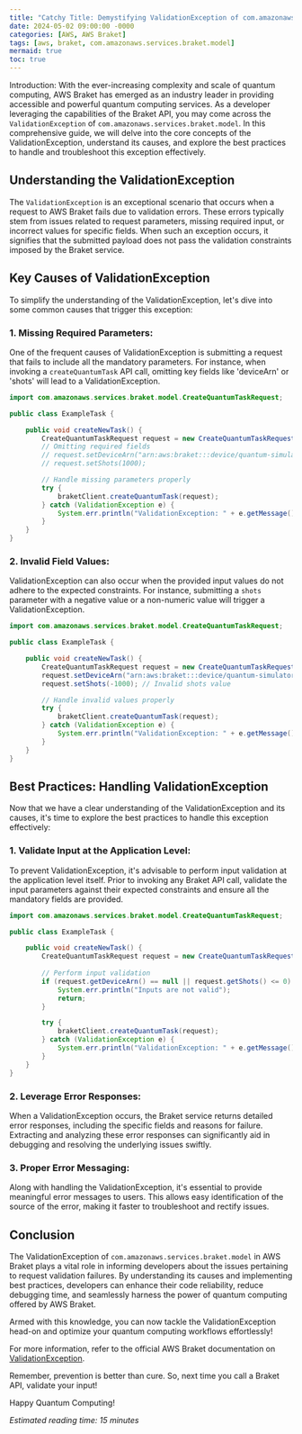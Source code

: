 ```yaml
---
title: "Catchy Title: Demystifying ValidationException of com.amazonaws.services.braket.model in AWS Braket"
date: 2024-05-02 09:00:00 -0000
categories: [AWS, AWS Braket]
tags: [aws, braket, com.amazonaws.services.braket.model]
mermaid: true
toc: true
---
```



Introduction:
With the ever-increasing complexity and scale of quantum computing, AWS Braket has emerged as an industry leader in providing accessible and powerful quantum computing services. As a developer leveraging the capabilities of the Braket API, you may come across the `ValidationException` of `com.amazonaws.services.braket.model`. In this comprehensive guide, we will delve into the core concepts of the ValidationException, understand its causes, and explore the best practices to handle and troubleshoot this exception effectively.

## Understanding the ValidationException
The `ValidationException` is an exceptional scenario that occurs when a request to AWS Braket fails due to validation errors. These errors typically stem from issues related to request parameters, missing required input, or incorrect values for specific fields. When such an exception occurs, it signifies that the submitted payload does not pass the validation constraints imposed by the Braket service.

## Key Causes of ValidationException
To simplify the understanding of the ValidationException, let's dive into some common causes that trigger this exception:

### 1. Missing Required Parameters:
One of the frequent causes of ValidationException is submitting a request that fails to include all the mandatory parameters. For instance, when invoking a `createQuantumTask` API call, omitting key fields like 'deviceArn' or 'shots' will lead to a ValidationException.

```java
import com.amazonaws.services.braket.model.CreateQuantumTaskRequest;

public class ExampleTask {

    public void createNewTask() {
        CreateQuantumTaskRequest request = new CreateQuantumTaskRequest();
        // Omitting required fields
        // request.setDeviceArn("arn:aws:braket:::device/quantum-simulator/default");
        // request.setShots(1000);

        // Handle missing parameters properly
        try {
            braketClient.createQuantumTask(request);
        } catch (ValidationException e) {
            System.err.println("ValidationException: " + e.getMessage());
        }
    }
}
```

### 2. Invalid Field Values:
ValidationException can also occur when the provided input values do not adhere to the expected constraints. For instance, submitting a `shots` parameter with a negative value or a non-numeric value will trigger a ValidationException.

```java
import com.amazonaws.services.braket.model.CreateQuantumTaskRequest;

public class ExampleTask {

    public void createNewTask() {
        CreateQuantumTaskRequest request = new CreateQuantumTaskRequest();
        request.setDeviceArn("arn:aws:braket:::device/quantum-simulator/default");
        request.setShots(-1000); // Invalid shots value

        // Handle invalid values properly
        try {
            braketClient.createQuantumTask(request);
        } catch (ValidationException e) {
            System.err.println("ValidationException: " + e.getMessage());
        }
    }
}
```

## Best Practices: Handling ValidationException
Now that we have a clear understanding of the ValidationException and its causes, it's time to explore the best practices to handle this exception effectively:

### 1. Validate Input at the Application Level:
To prevent ValidationException, it's advisable to perform input validation at the application level itself. Prior to invoking any Braket API call, validate the input parameters against their expected constraints and ensure all the mandatory fields are provided.

```java
import com.amazonaws.services.braket.model.CreateQuantumTaskRequest;

public class ExampleTask {

    public void createNewTask() {
        CreateQuantumTaskRequest request = new CreateQuantumTaskRequest();
        
        // Perform input validation
        if (request.getDeviceArn() == null || request.getShots() <= 0) {
            System.err.println("Inputs are not valid");
            return;
        }

        try {
            braketClient.createQuantumTask(request);
        } catch (ValidationException e) {
            System.err.println("ValidationException: " + e.getMessage());
        }
    }
}
```

### 2. Leverage Error Responses:
When a ValidationException occurs, the Braket service returns detailed error responses, including the specific fields and reasons for failure. Extracting and analyzing these error responses can significantly aid in debugging and resolving the underlying issues swiftly.

### 3. Proper Error Messaging:
Along with handling the ValidationException, it's essential to provide meaningful error messages to users. This allows easy identification of the source of the error, making it faster to troubleshoot and rectify issues.

## Conclusion
The ValidationException of `com.amazonaws.services.braket.model` in AWS Braket plays a vital role in informing developers about the issues pertaining to request validation failures. By understanding its causes and implementing best practices, developers can enhance their code reliability, reduce debugging time, and seamlessly harness the power of quantum computing offered by AWS Braket.

Armed with this knowledge, you can now tackle the ValidationException head-on and optimize your quantum computing workflows effortlessly!

For more information, refer to the official AWS Braket documentation on [ValidationException](https://docs.aws.amazon.com/braket/latest/developerguide/getting-started.html#validation-exception).

Remember, prevention is better than cure. So, next time you call a Braket API, validate your input!

Happy Quantum Computing!

*Estimated reading time: 15 minutes*